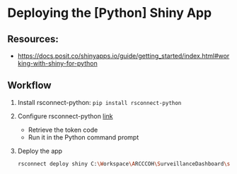 # Deploying the [Python] Shiny App

## Resources: 

* https://docs.posit.co/shinyapps.io/guide/getting_started/index.html#working-with-shiny-for-python

## Workflow

1. Install rsconnect-python: `pip install rsconnect-python`

2. Configure rsconnect-python [link](https://docs.posit.co/shinyapps.io/guide/getting_started/index.html#configure-rsconnect-python)

   * Retrieve the token code
   * Run it in the Python command prompt

3. Deploy the app  
   ```bash
   rsconnect deploy shiny C:\Workspace\ARCCCOH\SurveillanceDashboard\src --name johnpfay --title Case-LDAS-correlations
   ```

   

   